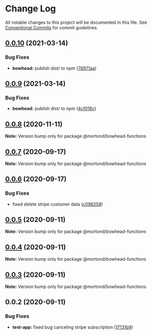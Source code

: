 # Change Log

All notable changes to this project will be documented in this file.
See [Conventional Commits](https://conventionalcommits.org) for commit guidelines.

## [0.0.10](https://github.com/daithimorton/bowhead/compare/@mortond/bowhead-functions@0.0.9...@mortond/bowhead-functions@0.0.10) (2021-03-14)


### Bug Fixes

* **bowhead:** publish dist/ to npm ([78971aa](https://github.com/daithimorton/bowhead/commit/78971aa104941060788ef4635ec85c51aec9b2c7))





## [0.0.9](https://github.com/daithimorton/bowhead/compare/@mortond/bowhead-functions@0.0.8...@mortond/bowhead-functions@0.0.9) (2021-03-14)


### Bug Fixes

* **bowhead:** publish dist/ to npm ([4cf016c](https://github.com/daithimorton/bowhead/commit/4cf016c4422c787c8dd4edd8e09c014c668c4b4c))





## [0.0.8](https://github.com/daithimorton/bowhead/compare/@mortond/bowhead-functions@0.0.7...@mortond/bowhead-functions@0.0.8) (2020-11-11)

**Note:** Version bump only for package @mortond/bowhead-functions





## [0.0.7](https://github.com/daithimorton/bowhead/compare/@mortond/bowhead-functions@0.0.6...@mortond/bowhead-functions@0.0.7) (2020-09-17)

**Note:** Version bump only for package @mortond/bowhead-functions





## [0.0.6](https://github.com/daithimorton/bowhead/compare/@mortond/bowhead-functions@0.0.5...@mortond/bowhead-functions@0.0.6) (2020-09-17)


### Bug Fixes

* fixed delete stripe customer data ([c098258](https://github.com/daithimorton/bowhead/commit/c0982583ee4856b26b49e90419fcb1f1cf3c3d13))





## [0.0.5](https://github.com/daithimorton/bowhead/compare/@mortond/bowhead-functions@0.0.4...@mortond/bowhead-functions@0.0.5) (2020-09-11)

**Note:** Version bump only for package @mortond/bowhead-functions





## [0.0.4](https://github.com/daithimorton/bowhead/compare/@mortond/bowhead-functions@0.0.3...@mortond/bowhead-functions@0.0.4) (2020-09-11)

**Note:** Version bump only for package @mortond/bowhead-functions





## [0.0.3](https://github.com/daithimorton/bowhead/compare/@mortond/bowhead-functions@0.0.2...@mortond/bowhead-functions@0.0.3) (2020-09-11)

**Note:** Version bump only for package @mortond/bowhead-functions





## 0.0.2 (2020-09-11)


### Bug Fixes

* **test-app:** fixed bug canceling stripe subscription ([17131b9](https://github.com/daithimorton/bowhead/commit/17131b921dc9aa56682d1457dfebf8617c81fd7b))

